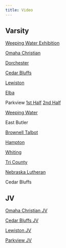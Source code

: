 ```yaml
---
title: Video
---
```

## Varsity
[Weeping Water Exhibition](https://www.youtube.com/watch?v=ursGrJBEZaE&start=6600)

[Omaha Christian](https://www.youtube.com/watch?v=utIpvVrFD74&start=9515)

[Dorchester](https://youtu.be/MXLH1R3kCRE?t=6567)

[Cedar Bluffs](https://youtu.be/2LrolpXqiGY?t=9070)

[Lewiston](https://youtu.be/RxPYTkeDEbw?t=9702)

[Elba](https://youtu.be/4K2E0EiELrQ?t=7337)

Parkview [1st Half](https://youtu.be/FwOHlK-6bpM?t=11811) [2nd Half](https://youtu.be/ROlao_JetYQ)

[Weeping Water](https://youtu.be/t1Jwhg21I5Y?t=6344)

East Butler

[Brownell Talbot](https://youtu.be/1IFw04Ye0dg?t=15278)

[Hampton](https://youtu.be/vVbE09dgRFM?t=10731)

[Whiting](https://youtu.be/cZ-EEhPPm8Q?t=7315)

[Tri County](https://youtu.be/dNyUTgco2pQ?t=16715)

[Nebraska Lutheran](https://youtu.be/L9kzEFvbPzM?t=9365)

Cedar Bluffs

## JV
[Omaha Christian JV](https://www.youtube.com/watch?v=utIpvVrFD74&start=3730)

[Cedar Bluffs JV](https://youtu.be/2LrolpXqiGY)

[Lewiston JV](https://youtu.be/RxPYTkeDEbw?t=422)

[Parkview JV](https://youtu.be/FwOHlK-6bpM?t=0)
